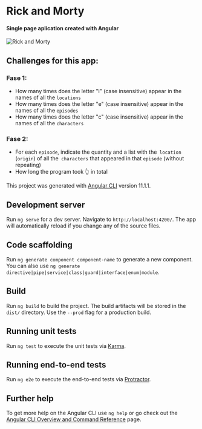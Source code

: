 # Rick and Morty
#### Single page aplication created with Angular

![Rick and Morty](https://media.cdn.adultswim.com/uploads/20200317/203171153217-rick-and-morty.png)

## Challenges for this app:
### Fase 1:
- How many times does the letter "l" (case insensitive) appear in the names of all the `locations`
- How many times does the letter "e" (case insensitive) appear in the names of all the `episodes`
- How many times does the letter "c" (case insensitive) appear in the names of all the `characters`
### Fase 2:
- For each `episode`, indicate the quantity and a list with the` location` (`origin`) of all the` characters` that appeared in that `episode` (without repeating)
- How long the program took 👆 in total

This project was generated with [Angular CLI](https://github.com/angular/angular-cli) version 11.1.1.

## Development server
Run `ng serve` for a dev server. Navigate to `http://localhost:4200/`. The app will automatically reload if you change any of the source files.

## Code scaffolding
Run `ng generate component component-name` to generate a new component. You can also use `ng generate directive|pipe|service|class|guard|interface|enum|module`.

## Build
Run `ng build` to build the project. The build artifacts will be stored in the `dist/` directory. Use the `--prod` flag for a production build.

## Running unit tests
Run `ng test` to execute the unit tests via [Karma](https://karma-runner.github.io).

## Running end-to-end tests
Run `ng e2e` to execute the end-to-end tests via [Protractor](http://www.protractortest.org/).

## Further help
To get more help on the Angular CLI use `ng help` or go check out the [Angular CLI Overview and Command Reference](https://angular.io/cli) page.
